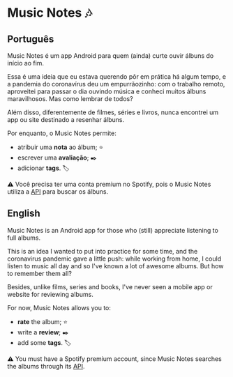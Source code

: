 # Music Notes 🎶

## Português
Music Notes é um app Android para quem (ainda) curte ouvir álbuns do início ao fim.

Essa é uma ideia que eu estava querendo pôr em prática há algum tempo, e a pandemia do coronavírus deu um empurrãozinho: com o trabalho remoto, aproveitei para passar o dia ouvindo música e conheci muitos álbuns maravilhosos. Mas como lembrar de todos?

Além disso, diferentemente de filmes, séries e livros, nunca encontrei um app ou site destinado a resenhar álbuns.

Por enquanto, o Music Notes permite:
* atribuir uma **nota** ao álbum; ⭐
* escrever uma **avaliação**; ✒️
* adicionar **tags**. 🏷️

⚠️ Você precisa ter uma conta premium no Spotify, pois o Music Notes utiliza a [API](https://developer.spotify.com/) para buscar os álbuns.

## English
Music Notes is an Android app for those who (still) appreciate listening to full albums.

This is an idea I wanted to put into practice for some time, and the coronavirus pandemic gave a little push: while working from home, I could listen to music all day and so I've known a lot of awesome albums. But how to remember them all?

Besides, unlike films, series and books, I've never seen a mobile app or website for reviewing albums.

For now, Music Notes allows you to:
* **rate** the album; ⭐
* write a **review**; ✒️
* add some **tags**. 🏷️

⚠️ You must have a Spotify premium account, since Music Notes searches the albums through its [API](https://developer.spotify.com/).

